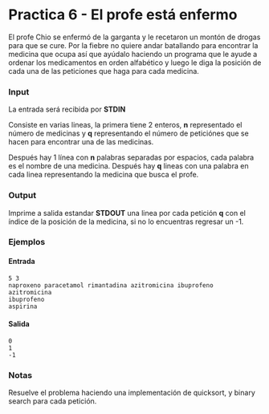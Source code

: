 # Practica 6 - El profe está enfermo

El profe Chio se enfermó de la garganta y le recetaron un montón de drogas para que se cure. Por la fiebre no quiere andar batallando para encontrar la medicina que ocupa así que ayúdalo haciendo un programa que le ayude a ordenar los medicamentos en orden alfabético y luego le diga la posición de cada una de las peticiones que haga para cada medicina.

### Input

La entrada será recibida por **STDIN**

Consiste en varias lineas, la primera tiene 2 enteros, **n** representado el número de medicinas y **q** representando el número de peticiónes que se hacen para encontrar una de las medicinas.

Después hay 1 línea con **n** palabras separadas por espacios, cada palabra es el nombre de una medicina.
Después hay **q** lineas con una palabra en cada linea representando la medicina que busca el profe.

### Output

Imprime a salida estandar **STDOUT** una linea por cada petición **q** con el índice de la posición de la medicina, si no lo encuentras regresar un -1.

### Ejemplos

#### Entrada
```
5 3
naproxeno paracetamol rimantadina azitromicina ibuprofeno
azitromicina
ibuprofeno
aspirina
```
#### Salida

```
0
1
-1
```

### Notas

Resuelve el problema haciendo una implementación de quicksort, y binary search para cada petición.